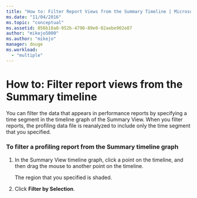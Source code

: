 ```yaml
---
title: "How to: Filter Report Views from the Summary Timeline | Microsoft Docs"
ms.date: "11/04/2016"
ms.topic: "conceptual"
ms.assetid: 056b10a0-952b-4790-89e0-02aebe902e87
author: "mikejo5000"
ms.author: "mikejo"
manager: douge
ms.workload: 
  - "multiple"
---
```

# How to: Filter report views from the Summary timeline
You can filter the data that appears in performance reports by specifying a time segment in the timeline graph of the Summary View. When you filter reports, the profiling data file is reanalyzed to include only the time segment that you specified.  
  
### To filter a profiling report from the Summary timeline graph  
  
1.  In the Summary View timeline graph, click a point on the timeline, and then drag the mouse to another point on the timeline.  
  
     The region that you specified is shaded.  
  
2.  Click **Filter by Selection**.